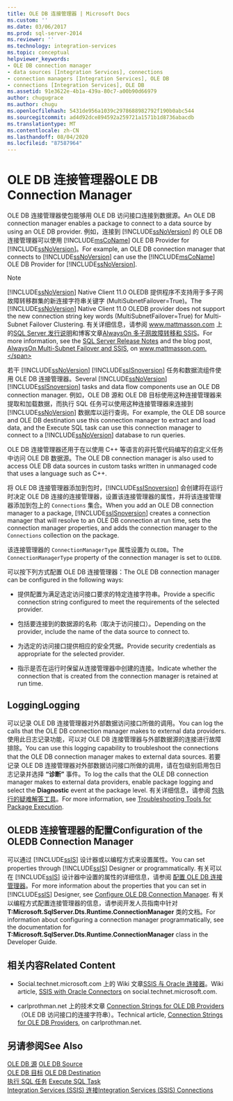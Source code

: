 ```yaml
---
title: OLE DB 连接管理器 | Microsoft Docs
ms.custom: ''
ms.date: 03/06/2017
ms.prod: sql-server-2014
ms.reviewer: ''
ms.technology: integration-services
ms.topic: conceptual
helpviewer_keywords:
- OLE DB connection manager
- data sources [Integration Services], connections
- connection managers [Integration Services], OLE DB
- connections [Integration Services], OLE DB
ms.assetid: 91e3622e-4b1a-439a-80c7-a00b90d66979
author: chugugrace
ms.author: chugu
ms.openlocfilehash: 5431de956a1039c2978688982792f190b0abc544
ms.sourcegitcommit: ad4d92dce894592a259721a1571b1d8736abacdb
ms.translationtype: MT
ms.contentlocale: zh-CN
ms.lasthandoff: 08/04/2020
ms.locfileid: "87587964"
---
```

# <a name="ole-db-connection-manager"></a><span data-ttu-id="07acc-102">OLE DB 连接管理器</span><span class="sxs-lookup"><span data-stu-id="07acc-102">OLE DB Connection Manager</span></span>
  <span data-ttu-id="07acc-103">OLE DB 连接管理器使包能够用 OLE DB 访问接口连接到数据源。</span><span class="sxs-lookup"><span data-stu-id="07acc-103">An OLE DB connection manager enables a package to connect to a data source by using an OLE DB provider.</span></span> <span data-ttu-id="07acc-104">例如，连接到 [!INCLUDE[ssNoVersion](../../includes/ssnoversion-md.md)] 的 OLE DB 连接管理器可以使用 [!INCLUDE[msCoName](../../includes/msconame-md.md)] OLE DB Provider for [!INCLUDE[ssNoVersion](../../includes/ssnoversion-md.md)]。</span><span class="sxs-lookup"><span data-stu-id="07acc-104">For example, an OLE DB connection manager that connects to [!INCLUDE[ssNoVersion](../../includes/ssnoversion-md.md)] can use the [!INCLUDE[msCoName](../../includes/msconame-md.md)] OLE DB Provider for [!INCLUDE[ssNoVersion](../../includes/ssnoversion-md.md)].</span></span>  
  
> [!NOTE]
>  <span data-ttu-id="07acc-105">[!INCLUDE[ssNoVersion](../../includes/ssnoversion-md.md)] Native Client 11.0 OLEDB 提供程序不支持用于多子网故障转移群集的新连接字符串关键字 (MultiSubnetFailover=True)。</span><span class="sxs-lookup"><span data-stu-id="07acc-105">The [!INCLUDE[ssNoVersion](../../includes/ssnoversion-md.md)] Native Client 11.0 OLEDB provider does not support the new connection string key words (MultiSubnetFailover=True) for Multi-Subnet Failover Clustering.</span></span> <span data-ttu-id="07acc-106">有关详细信息，请参阅 www.mattmasson.com 上的[SQL Server 发行说明](https://go.microsoft.com/fwlink/?LinkId=247824)和博客文章[AlwaysOn 多子网故障转移和 SSIS](https://www.mattmasson.com/2012/03/alwayson-multi-subnet-failover-and-ssis/)。</span><span class="sxs-lookup"><span data-stu-id="07acc-106">For more information, see the [SQL Server Release  Notes](https://go.microsoft.com/fwlink/?LinkId=247824) and the blog post, [AlwaysOn Multi-Subnet Failover and SSIS](https://www.mattmasson.com/2012/03/alwayson-multi-subnet-failover-and-ssis/), on www.mattmasson.com.</span></span>  
  
 <span data-ttu-id="07acc-107">若干 [!INCLUDE[ssNoVersion](../../includes/ssnoversion-md.md)] [!INCLUDE[ssISnoversion](../../includes/ssisnoversion-md.md)] 任务和数据流组件使用 OLE DB 连接管理器。</span><span class="sxs-lookup"><span data-stu-id="07acc-107">Several [!INCLUDE[ssNoVersion](../../includes/ssnoversion-md.md)] [!INCLUDE[ssISnoversion](../../includes/ssisnoversion-md.md)] tasks and data flow components use an OLE DB connection manager.</span></span> <span data-ttu-id="07acc-108">例如，OLE DB 源和 OLE DB 目标使用这种连接管理器来提取和加载数据，而执行 SQL 任务可以使用这种连接管理器来连接到 [!INCLUDE[ssNoVersion](../../includes/ssnoversion-md.md)] 数据库以运行查询。</span><span class="sxs-lookup"><span data-stu-id="07acc-108">For example, the OLE DB source and OLE DB destination use this connection manager to extract and load data, and the Execute SQL task can use this connection manager to connect to a [!INCLUDE[ssNoVersion](../../includes/ssnoversion-md.md)] database to run queries.</span></span>  
  
 <span data-ttu-id="07acc-109">OLE DB 连接管理器还用于在以使用 C++ 等语言的非托管代码编写的自定义任务中访问 OLE DB 数据源。</span><span class="sxs-lookup"><span data-stu-id="07acc-109">The OLE DB connection manager is also used to access OLE DB data sources in custom tasks written in unmanaged code that uses a language such as C++.</span></span>  
  
 <span data-ttu-id="07acc-110">将 OLE DB 连接管理器添加到包时，[!INCLUDE[ssISnoversion](../../includes/ssisnoversion-md.md)] 会创建将在运行时决定 OLE DB 连接的连接管理器，设置该连接管理器的属性，并将该连接管理器添加到包上的 `Connections` 集合。</span><span class="sxs-lookup"><span data-stu-id="07acc-110">When you add an OLE DB connection manager to a package, [!INCLUDE[ssISnoversion](../../includes/ssisnoversion-md.md)] creates a connection manager that will resolve to an OLE DB connection at run time, sets the connection manager properties, and adds the connection manager to the `Connections` collection on the package.</span></span>  
  
 <span data-ttu-id="07acc-111">该连接管理器的 `ConnectionManagerType` 属性设置为 `OLEDB`。</span><span class="sxs-lookup"><span data-stu-id="07acc-111">The `ConnectionManagerType` property of the connection manager is set to `OLEDB`.</span></span>  
  
 <span data-ttu-id="07acc-112">可以按下列方式配置 OLE DB 连接管理器：</span><span class="sxs-lookup"><span data-stu-id="07acc-112">The OLE DB connection manager can be configured in the following ways:</span></span>  
  
-   <span data-ttu-id="07acc-113">提供配置为满足选定访问接口要求的特定连接字符串。</span><span class="sxs-lookup"><span data-stu-id="07acc-113">Provide a specific connection string configured to meet the requirements of the selected provider.</span></span>  
  
-   <span data-ttu-id="07acc-114">包括要连接到的数据源的名称（取决于访问接口）。</span><span class="sxs-lookup"><span data-stu-id="07acc-114">Depending on the provider, include the name of the data source to connect to.</span></span>  
  
-   <span data-ttu-id="07acc-115">为选定的访问接口提供相应的安全凭据。</span><span class="sxs-lookup"><span data-stu-id="07acc-115">Provide security credentials as appropriate for the selected provider.</span></span>  
  
-   <span data-ttu-id="07acc-116">指示是否在运行时保留从连接管理器中创建的连接。</span><span class="sxs-lookup"><span data-stu-id="07acc-116">Indicate whether the connection that is created from the connection manager is retained at run time.</span></span>  
  
## <a name="logging"></a><span data-ttu-id="07acc-117">Logging</span><span class="sxs-lookup"><span data-stu-id="07acc-117">Logging</span></span>  
 <span data-ttu-id="07acc-118">可以记录 OLE DB 连接管理器对外部数据访问接口所做的调用。</span><span class="sxs-lookup"><span data-stu-id="07acc-118">You can log the calls that the OLE DB connection manager makes to external data providers.</span></span> <span data-ttu-id="07acc-119">使用此日志记录功能，可以对 OLE DB 连接管理器与外部数据源的连接进行故障排除。</span><span class="sxs-lookup"><span data-stu-id="07acc-119">You can use this logging capability to troubleshoot the connections that the OLE DB connection manager makes to external data sources.</span></span> <span data-ttu-id="07acc-120">若要记录 OLE DB 连接管理器对外部数据访问接口所做的调用，请在包级别启用包日志记录并选择 **“诊断”** 事件。</span><span class="sxs-lookup"><span data-stu-id="07acc-120">To log the calls that the OLE DB connection manager makes to external data providers, enable package logging and select the **Diagnostic** event at the package level.</span></span> <span data-ttu-id="07acc-121">有关详细信息，请参阅 [包执行的疑难解答工具](../troubleshooting/troubleshooting-tools-for-package-execution.md)。</span><span class="sxs-lookup"><span data-stu-id="07acc-121">For more information, see [Troubleshooting Tools for Package Execution](../troubleshooting/troubleshooting-tools-for-package-execution.md).</span></span>  
  
## <a name="configuration-of-the-oledb-connection-manager"></a><span data-ttu-id="07acc-122">OLEDB 连接管理器的配置</span><span class="sxs-lookup"><span data-stu-id="07acc-122">Configuration of the OLEDB Connection Manager</span></span>  
 <span data-ttu-id="07acc-123">可以通过 [!INCLUDE[ssIS](../../includes/ssis-md.md)] 设计器或以编程方式来设置属性。</span><span class="sxs-lookup"><span data-stu-id="07acc-123">You can set properties through [!INCLUDE[ssIS](../../includes/ssis-md.md)] Designer or programmatically.</span></span> <span data-ttu-id="07acc-124">有关可以在 [!INCLUDE[ssIS](../../includes/ssis-md.md)] 设计器中设置的属性的详细信息，请参阅 [配置 OLE DB 连接管理器](../configure-ole-db-connection-manager.md)。</span><span class="sxs-lookup"><span data-stu-id="07acc-124">For more information about the properties that you can set in [!INCLUDE[ssIS](../../includes/ssis-md.md)] Designer, see [Configure OLE DB Connection Manager](../configure-ole-db-connection-manager.md).</span></span> <span data-ttu-id="07acc-125">有关以编程方式配置连接管理器的信息，请参阅开发人员指南中针对 **T:Microsoft.SqlServer.Dts.Runtime.ConnectionManager** 类的文档。</span><span class="sxs-lookup"><span data-stu-id="07acc-125">For information about configuring a connection manager programmatically, see the documentation for **T:Microsoft.SqlServer.Dts.Runtime.ConnectionManager** class in the Developer Guide.</span></span>  
  
## <a name="related-content"></a><span data-ttu-id="07acc-126">相关内容</span><span class="sxs-lookup"><span data-stu-id="07acc-126">Related Content</span></span>  
  
-   <span data-ttu-id="07acc-127">Social.technet.microsoft.com 上的 Wiki 文章[SSIS 与 Oracle 连接器](https://go.microsoft.com/fwlink/?LinkId=220670)。</span><span class="sxs-lookup"><span data-stu-id="07acc-127">Wiki article, [SSIS with Oracle Connectors](https://go.microsoft.com/fwlink/?LinkId=220670) on social.technet.microsoft.com.</span></span>  
  
-   <span data-ttu-id="07acc-128">carlprothman.net 上的技术文章 [Connection Strings for OLE DB Providers](https://go.microsoft.com/fwlink/?LinkId=220744)（OLE DB 访问接口的连接字符串）。</span><span class="sxs-lookup"><span data-stu-id="07acc-128">Technical article, [Connection Strings for OLE DB Providers](https://go.microsoft.com/fwlink/?LinkId=220744), on carlprothman.net.</span></span>  
  
## <a name="see-also"></a><span data-ttu-id="07acc-129">另请参阅</span><span class="sxs-lookup"><span data-stu-id="07acc-129">See Also</span></span>  
 <span data-ttu-id="07acc-130">[OLE DB 源](../data-flow/ole-db-source.md) </span><span class="sxs-lookup"><span data-stu-id="07acc-130">[OLE DB Source](../data-flow/ole-db-source.md) </span></span>  
 <span data-ttu-id="07acc-131">[OLE DB 目标](../data-flow/ole-db-destination.md) </span><span class="sxs-lookup"><span data-stu-id="07acc-131">[OLE DB Destination](../data-flow/ole-db-destination.md) </span></span>  
 <span data-ttu-id="07acc-132">[执行 SQL 任务](../control-flow/execute-sql-task.md) </span><span class="sxs-lookup"><span data-stu-id="07acc-132">[Execute SQL Task](../control-flow/execute-sql-task.md) </span></span>  
 [<span data-ttu-id="07acc-133">Integration Services (SSIS) 连接</span><span class="sxs-lookup"><span data-stu-id="07acc-133">Integration Services &#40;SSIS&#41; Connections</span></span>](integration-services-ssis-connections.md)  
  
  
